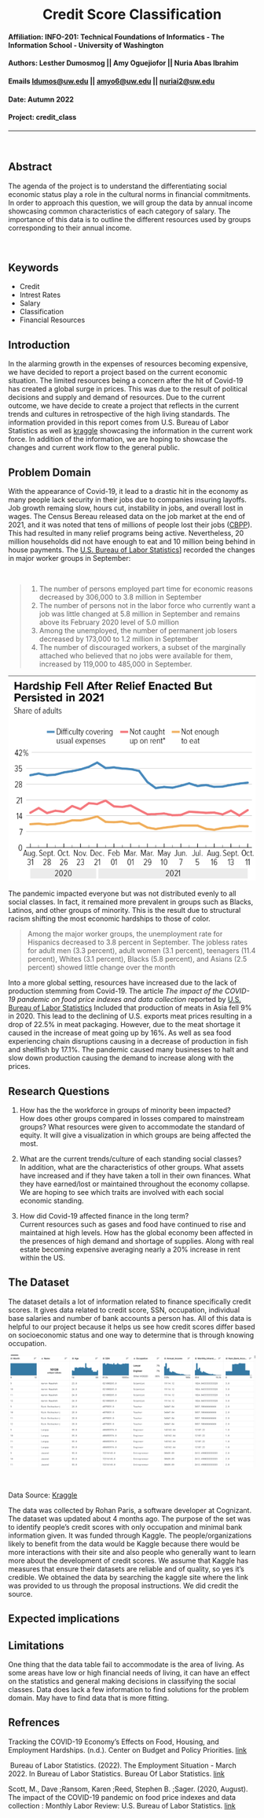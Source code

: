 # <div align="center"> Credit Score Classification </div>

#### **Affiliation:** INFO-201: Technical Foundations of Informatics - The Information School - University of Washington
#### **Authors:** Lesther Dumosmog || Amy Oguejiofor || Nuria Abas Ibrahim
####  **Emails**   ldumos@uw.edu   || amyo6@uw.edu   || nuriai2@uw.edu
#### **Date:**  Autumn 2022
#### **Project:** credit_class

- - -
<br>

## **Abstract**
<p> The agenda of the project is to understand the differentiating social economic status play a role in the cultural norms in financial commitments. In order to approach this question, we will group the data by annual income showcasing common characteristics of each category of salary. The importance of this data is to outline the different resources used by groups corresponding to their annual income. </p>
<br>

## **Keywords**
* Credit
* Intrest Rates
* Salary
* Classification
* Financial Resources

## **Introduction**
In the alarming growth in the expenses of resources becoming expensive, we have decided to report a project based on the current economic situation. The limited resources being a concern after the hit of Covid-19 has created a global surge in prices. This was due to the result of political decisions and supply and demand of resources. Due to the current outcome, we have decide to create a project that reflects in the current trends and cultures in retrospective of the high living standards. The information provided in this report comes from U.S. Bureau of Labor Statistics as well as [kraggle](https://www.kaggle.com/datasets/clkmuhammed/creditscoreclassification?resource=download) showcasing the information in the current work force. In addition of the information, we are hoping to showcase the changes and current work flow to the general public.


## **Problem Domain**
With the appearance of Covid-19, it lead to a drastic hit in the economy as many people lack security in their jobs due to companies insuring layoffs. Job growth remaing slow, hours cut, instability in jobs, and overall lost in wages. The Census Bereau released data on the job market at the end of 2021, and it was noted that tens of millions of people lost their jobs ([CBPP](https://www.cbpp.org/research/poverty-and-inequality/tracking-the-covid-19-economys-effects-on-food-housing-and#:~:text=The%20COVID%2D19%20pandemic%20and,unemployment%20remained%20high%20throughout%202020.)). This had resulted in many relief programs being active. Nevertheless, 20 million households did not have enough to eat and 10 million being behind in house payments. The [U.S. Bureau of Labor Statistics](https://www.bls.gov/news.release/pdf/empsit.pdf)] recorded the changes in major worker groups in September:


<br>

> 1) The number of persons employed part time for economic reasons decreased by 306,000 to 3.8 million in September
> 2) The number of persons not in the labor force who currently want a job was little changed at 5.8 million in September and remains above its February 2020 level of 5.0 million
> 3) Among the unemployed, the number of permanent job losers decreased by 173,000 to 1.2 million in September
> 4) The number of discouraged workers, a subset of the marginally attached who believed that no jobs were available for them, increased by 119,000 to 485,000 in September.

<div align="center">

![Hardship graph](images/HardshipGraph.png)
</div>

The pandemic impacted everyone but was not distributed evenly to all social classes. In fact, it remained more prevalent in groups such as Blacks, Latinos, and other groups of minority. This is the result due to structural racism shifting the most economic hardships to those of color.
> Among the major worker groups, the unemployment rate for Hispanics decreased to 3.8 percent in September. The jobless rates for adult men (3.3 percent), adult women (3.1 percent), teenagers (11.4
percent), Whites (3.1 percent), Blacks (5.8 percent), and Asians (2.5 percent) showed little change over the month

Into a more global setting, resources have increased due to the lack of production stemming from Covid-19.  The article *The impact of the COVID-19 pandemic on food price indexes and data collection* reported by
[U.S. Bureau of Labor Statistics](https://www.bls.gov/opub/mlr/2020/article/the-impact-of-the-covid-19-pandemic-on-food-price-indexes-and-data-collection.htm)
Included that production of meats in Asia fell 9% in 2020. This lead to the declining of U.S. exports meat prices resulting in a drop of 22.5% in meat packaging. However, due to the meat shortage it caused in the increase of meat going up by 16%. As well as sea food experiencing chain disruptions causing in a decrease of production in fish and shellfish by 17.1%. The pandemic caused many businesses to halt and slow down production causing the demand to increase along with the prices.



## **Research Questions**

1) How has the the workforce in groups of minority been impacted?
<br> How does other groups compared in losses compared to mainstream groups? What resources were given to accommodate the standard of equity. It will give a visualization in which groups are being affected the most.

2) What are the current trends/culture of each standing social classes?
<br>In addition, what are the characteristics of other groups. What assets have increased and if they have taken a toll in their own finances. What they have earned/lost or maintained throughout the economy collapse. We are hoping to see which traits are involved with each social economic standing.

3) How did Covid-19 affected finance in the long term?
<br> Current resources such as gases and food have continued to rise and maintained at high levels. How has the global economy been affected in the presences of high demand and shortage of supplies. Along with real estate becoming expensive averaging nearly a 20% increase in rent within the US.

## **The Dataset**

The dataset details a lot of information related to finance specifically credit scores. It gives data related to credit score, SSN, occupation, individual base salaries and number of bank accounts a person has. All of this data is helpful to our project because it helps us see how credit scores differ based on socioeconomic status and one way to determine that is through knowing occupation.
<br>

<div align="center">

![credit score classification clean data](images/DatasetTable.png)
</div>
<br>

Data Source:
[Kraggle](https://www.kaggle.com/datasets/clkmuhammed/creditscoreclassification?resource=download)
<br>

The data was collected by Rohan Paris, a software developer at Cognizant. The dataset was updated about 4 months ago. The purpose of the set was to identify people’s credit scores with only occupation and minimal bank information given. It was funded through Kaggle. The people/organizations likely to benefit from the data would be Kaggle because there would be more interactions with their site and also people who generally want to learn more about the development of credit scores. We assume that Kaggle has measures that ensure their datasets are reliable and of quality, so yes it’s credible. We obtained the data by searching the kaggle site where the link was provided to us through the proposal instructions. We did credit the source.



## **Expected implications**

## **Limitations**
One thing that the data table fail to accommodate is the area of living. As some areas have low or high financial needs of living, it can have an effect on the statistics and general making decisions in
classifying the social classes. Data does lack a few information to find solutions for the problem domain. May have to find data that is more fitting.

## **Refrences**

Tracking the COVID-19 Economy’s Effects on Food, Housing, and Employment Hardships. (n.d.). Center on Budget and Policy Priorities. [link](https://www.cbpp.org/research/poverty-and-inequality/tracking-the-covid-19-economys-effects-on-food-housing-and#:~:text=The%20COVID%2D19%20pandemic%20and,unemployment%20remained%20high%20throughout%202020)

‌
Bureau of Labor Statistics. (2022). The Employment Situation - March 2022. In Bureau of Labor Statistics. Bureau Of Labor Statistics. [link](https://www.bls.gov/news.release/pdf/empsit.pdf)
‌

Scott, M., Dave ;Ransom, Karen ;Reed, Stephen B. ;Sager. (2020, August). The impact of the COVID-19 pandemic on food price indexes and data collection : Monthly Labor Review: U.S. Bureau of Labor Statistics. [link](https://www.bls.gov/opub/mlr/2020/article/the-impact-of-the-covid-19-pandemic-on-food-price-indexes-and-data-collection.htm)
